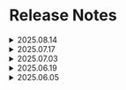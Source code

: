 # Release Notes

<details>
<summary>2025.08.14</summary>

📦 **AI Worker**  
> **Version:** `1.1.10`  
> **Released:** 2025-08-13  
> 🔗 [Repository](https://github.com/ROBOTIS-GIT/ai_worker/releases/tag/1.1.10)

Added start/pause feature for ffw_joint_trajectory_command_broadcaster.  
- Pushing the trigger will start and stop the teleop.

Added ffw_robot_manager ROS 2 controller.  
- Head LED Control  
  - FFW Robot Manager detects Dynamixel hardware error and changes LED.  
  <img src="/release_note/ai_worker/ffw_head_led.gif" alt="AI Worker Head LED">

- Dynamixel Torque Control  
  - Provides torque disable option when the Dynamixel hardware error is detected.

Added ZED mini to URDF.  
<img src="/release_note/ai_worker/ffw_zed_urdf.png" alt="AI Worker ZED URDF">

Support MoveIt for FFW SG2.  
<img src="/release_note/ai_worker/ffw_moveit.gif" alt="AI Worker MoveIt">


📦 **Physical AI Tools**  
> **Version:** `0.6.6`  
> **Released:** 2025-08-12  
> 🔗 [Repository](https://github.com/ROBOTIS-GIT/physical_ai_tools/releases/tag/0.6.6)

Training loss display in Web UI.  
- Added current training loss value display to the Training page in Web UI.  
<img src="/release_note/ai_worker/ffw_training_loss.png" alt="Physical AI Tools Training Loss">

Enhanced policy model selection for inference.  
- Added file browsing functionality to make policy model path selection more intuitive and convenient when performing inference.  
<img src="/release_note/ai_worker/ffw_policy_path.png" alt="Physical AI Tools Policy Path">


📦 **ROBOTIS LAB**  
> **Version:** `0.1.2`  
> **Released:** 2025-08-11  
> 🔗 [Repository](https://github.com/ROBOTIS-GIT/robotis_lab)

Added FFW BG2 Pick-and-Place Imitation Learning Environment.  
- Built an imitation learning environment for cylindrical rod pick-and-place using the FFW BG2 robot.  
<img src="/release_note/ai_worker/ffw_imitation_learning_env.png" alt="Robotis Lab Imitation Learning Environment">
</details>


<details>
<summary>2025.07.17</summary>

📦 **AI Worker**  
> **Version:** `1.1.8`  
> **Released:** 2025-07-14  
> 🔗 [Repository](https://github.com/ROBOTIS-GIT/ai_worker/releases/tag/1.1.8)

Added slow start feature for joint_trajectory_command_broadcaster.  
- Modified joystick controller to enable lift control while in swerve mode.  
<img src="/release_note/ai_worker/ffw_slow_start.gif" alt="AI Worker Slow Start">


📦 **Physical AI Tools**  
> **Version:** `0.6.0`  
> **Released:** 2025-07-16  
> 🔗 [Repository](https://github.com/ROBOTIS-GIT/physical_ai_tools/releases/tag/0.6.0)

Added the training module.  
- Model policy training is now supported via the Web GUI.  
<img src="/release_note/ai_worker/ffw_training.png" alt="Physical AI Tools Training">

Added an evaluation for trained models.  
<img src="/release_note/ai_worker/ffw_policy_evaluation.png" alt="Physical AI Tools Policy Evaluation">  
<img src="/release_note/ai_worker/ffw_policy_evaluation_2.png" alt="Physical AI Tools Policy Evaluation">

Added multi-tasking support.  
- Multi-tasking data collection is now supported via the Web GUI.  
<img src="/release_note/ai_worker/ffw_multi_task.png" alt="Physical AI Tools Multi-Task">

- It is possible to specify an arbitrary number of task instructions from now on.  
<img src="/release_note/ai_worker/ffw_multi_task_2.png" alt="Physical AI Tools Multi-Task">


📦 **ROBOTIS LAB**  
> **Version:** `0.1.1`  
> **Released:** 2025-07-16  
> 🔗 [Repository](https://github.com/ROBOTIS-GIT/robotis_lab)

Added Sim2Real functionality to the OMY reach task.  
- Development and deployment of Sim2Real capabilities with the OMY robot and NVIDIA Isaac Sim.  
  - ISAAC SIM  
  <img src="/release_note/ai_worker/ffw_isaac_sim.png" alt="Robotis Lab Isaac Sim">  
  - Real World  
  <img src="/release_note/ai_worker/ffw_real_world.png" alt="Robotis Lab Real World">
</details>


<details>
<summary>2025.07.03</summary>

📦 **AI Worker**  
> **Version:** `1.1.5`  
> **Released:** 2025-06-30  
> 🔗 [Repository](https://github.com/ROBOTIS-GIT/ai_worker/releases/tag/1.1.5)

Updated FFW-SG2 model with latest configurations and improvements.  
- Integrated ROS 2 controller for swerve drive support.  
- Added joystick control functionality for swerve drive.  
- Updated robot configuration for improved system stability.  
<img src="/release_note/ai_worker/ffw_sg2.png" alt="AI Worker SG2">


📦 **Physical AI Tools**  
> **Version:** `0.5.7`  
> **Released:** 2025-06-30  
> 🔗 [Repository](https://github.com/ROBOTIS-GIT/physical_ai_tools/releases/tag/0.5.7)

Enhanced policy inference via Web UI.  
- Enable AI model inference directly from the inference page without CLI.  
<img src="/release_note/ai_worker/ffw_inference.png" alt="Physical AI Tools Inference">


📦 **ROBOTIS LAB**  
> **Version:** `0.1.0`  
> **Released:** 2025-07-01  
> 🔗 [Repository](https://github.com/ROBOTIS-GIT/robotis_lab)

Released robotis_lab repository.  
- Newly created simulation and RL/IL research toolkit for Robotis robots built on Isaac Lab.  
<img src="/release_note/ai_worker/ffw_robotis_lab.png" alt="Robotis Lab">

- Added instructions for the AI Worker homepage.  
<img src="/release_note/ai_worker/ffw_robotis_lab_documentation.png" alt="Robotis Lab">
</details>


<details>
<summary>2025.06.19</summary>

📦 **AI Worker**  
> **Version:** `1.0.9`  
> **Released:** 2025-06-18  
> 🔗 [Repository](https://github.com/ROBOTIS-GIT/ai_worker/releases/tag/1.0.9)

Added Gazebo simulation support for the AI Worker.  
- Included inertial properties in the URDF and XACRO files for the follower model.  
<img src="/release_note/ai_worker/ffw_gazebo_sim.png" alt="AI Worker Gazebo Sim">


📦 **Physical AI Tools**  
> **Version:** `0.5.3`  
> **Released:** 2025-06-18  
> 🔗 [Repository](https://github.com/ROBOTIS-GIT/physical_ai_tools/releases/tag/0.5.3)

Web UI-based ROS 2 data acquisition system for LeRobot.  
- From CLI to UI: Data collection now operates through an intuitive web-based UI using Physical AI Manager.  
- From fixed configs to flexible launch: Robot types can now be selected dynamically.  
- From manual commands to task flow: Users can input tasks, and the system sends commands to the Physical AI Server.  
- From raw topic reading to buffered capture: Improved image acquisition using efficient buffering.  
<img src="/release_note/ai_worker/ffw_data_collection.png" alt="Physical AI Tools Data Collection">

- Episode tracking during data collection.  
- Real-time monitoring of system resource (CPU, RAM and disk usage).  
- Easy parameter configuration for each data session.  
- Simple control via Start / Stop / Retry / Next / Finish buttons.  
</details>


<details>
<summary>2025.06.05</summary>

📦 **AI Worker**  
> **Version:** `1.0.8`  
> **Released:** 2025-06-02  
> 🔗 [Repository](https://github.com/ROBOTIS-GIT/ai_worker/releases/tag/1.0.8)

AI Worker Hardware REV-4 Release.  
<img src="/release_note/ai_worker/ffw_rev4.png" alt="AI Worker REV-4">

- **REV-4**: New outer design, Orin relocated to the chest, ZED camera mounted on the head, and wrist camera with tilt functionality  
- **REV-3**: Improved wrist joint  
- **REV-2**: Internal development version  
- **REV-1**: Initial version equipped with the INSPIRE hand  


📦 **Physical AI Tools**  
> **Version:** `0.5.2`  
> **Released:** 2025-05-29  
> 🔗 [Repository](https://github.com/ROBOTIS-GIT/physical_ai_tools/releases/tag/0.5.2)

Physical AI Manager – web app for data collection, training, and inference.  
- Added a web-based UI tool that shows live image streaming during data collection. You can monitor real-time image streaming through your web browser.  
<img src="/release_note/ai_worker/ffw_physical_ai_manager.png" alt="Physical AI Manager">


📦 **AI Worker Website**  
> 🔗 [Website](https://ai.robotis.com/)

**AI.ROBOTIS.COM launched**  
- Management of AI.ROBOTIS.COM has begun. The site includes hardware, software, setup guides, and imitation learning manuals for the AI Worker.  
<img src="/release_note/ai_worker/ffw_website.png" alt="Website">
</details>
